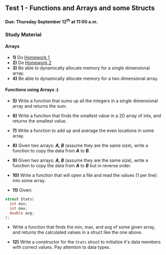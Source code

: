 ## Test 1 - Functions and Arrays and some Structs
#### Due: Thursday September 12<sup>th</sup> at 11:00 a.m.

### Study Material

#### Arrays

- **1)** Do [Homework 1](https://github.com/rugbyprof/1063-Data-Structures/tree/master/Assignments/S01)
- **2)** Do [Homework 2](https://github.com/rugbyprof/1063-Data-Structures/tree/master/Assignments/S02)
- **3)** Be able to dynamically allocate memory for a single dimensional array.
- **4)** Be able to dynamically allocate memory for a two dimensional array.

#### Functions using Arrays :)

- **5)** Write a function that sums up all the integers in a single dimensional array and returns the sum.
- **6)** Write a function that finds the smallest value in a 2D array of ints, and returns the smallest value.
- **7)** Write a function to add up and average the even locations in some array. 
- **8)** Given two arrays: ***A, B*** (assume they are the same size), write a function to copy the data from ***A*** to ***B***.
- **9)** Given two arrays: ***A, B*** (assume they are the same size), write a function to copy the data from ***A*** to ***B*** but in reverse order.
- **10)** Write a function that will open a file and read the values (1 per line) into some array. 

- **11)** Given:

```cpp
struct Stats{
  int min;
  int max;
  double avg;
};
```

- Write a function that finds the min, max, and avg of some given array, and returns the calculated values in a struct like the one above.

- **12)** Write a constructor for the `Stats` struct to initialize it's data members with correct values. Pay attention to data types.
